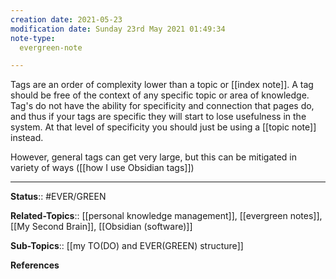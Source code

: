 ```yaml
---
creation date: 2021-05-23
modification date: Sunday 23rd May 2021 01:49:34
note-type: 
  evergreen-note

---
```



Tags are an order of complexity lower than a topic or [[index note]]. A tag should be free of the context of any specific topic or area of knowledge. Tag's do not have the ability for specificity and connection that pages do, and thus if your tags are specific they will start to lose usefulness in the system. At that level of specificity you should just be using a [[topic note]] instead. 

However, general tags can get very large, but this can be mitigated in variety of ways ([[how I use Obsidian tags]])

---

**Status**:: #EVER/GREEN  

**Related-Topics**:: 	[[personal knowledge management]],	[[evergreen notes]],	[[My Second Brain]], [[Obsidian (software)]]
	
**Sub-Topics**:: [[my TO(DO) and EVER(GREEN) structure]]
	
**References**
	
